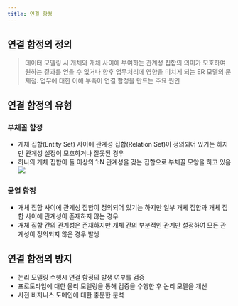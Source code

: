 ```yaml
---
title: 연결 함정
---
```


## 연결 함정의 정의
> 데이터 모델링 시 개체와 개체 사이에 부여하는 관계성 집합의 의미가 모호하여 원하는 결과를 얻을 수 없거나 향후 업무처리에 영향을 미치게 되는 ER 모델의 문제점. 업무에 대한 이해 부족이 연결 함정을 만드는 주요 원인

## 연결 함정의 유형
### 부채꼴 함정
* 개체 집합(Entity Set) 사이에 관계성 집합(Relation Set)이 정의되어 있기는 하지만 관계성 설정이 모호하거나 잘못된 경우
* 하나의 개체 집합이 둘 이상의 1:N 관계성을 갖는 집합으로 부채꼴 모양을 하고 있음
![](http://cfs8.tistory.com/upload_control/download.blog?fhandle=YmxvZzI0MTg3MEBmczgudGlzdG9yeS5jb206L2F0dGFjaC8wLzMuanBn)

### 균열 함정
* 개체 집합 사이에 관계성 집합이 정의되어 있기는 하지만 일부 개체 집합과 개체 집합 사이에 관계성이 존재하지 않는 경우
* 개체 집합 간의 관계성은 존재하지만 개체 간의 부분적인 관계만 설정하여 모든 관계성이 정의되지 않은 경우 발생

## 연결 함정의 방지
* 논리 모델링 수행시 연결 함정의 발생 여부를 검증
* 프로토타입에 대한 물리 모델링을 통해 검증을 수행한 후 논리 모델을 개선
* 사전 비지니스 도메인에 대한 충분한 분석
